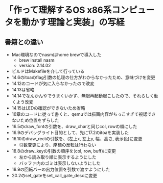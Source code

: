 # 「作って理解するOS x86系コンピュータを動かす理論と実装」の写経

## 書籍との違い

* Mac環境なのでnasmはhome brewで導入した
    * brew install nasm
    * version: 2.14.02
* ビルドはMakefileを介して行っている
* 14.6のitoaのflag引数の処理の仕方がわからなかったため、意味づけを変更
* 14.12のコードが気に入らなかったので改変
* 14.13は省略
* 14.14でなんかんやでうまくいかず、無限再起動起こしたので、それらしく動くよう改変
* 14.15はLEDの確認ができないため省略
* 16章のコードに従って書くと、qemuでは描画内容がちっこすぎて視認できないため位置をずらした
* 16.5のdraw_fontの引数を、draw_charと同じcol, rowの順にした
* 16.9のデバッグライト目的として、先に17.2のitoaを実装した
* 16.10のdraw_rectの引数を、(左上x, 左上y, 幅、高さ, 表示色)に変更
    * 引数変更により、座標の反転は行わない
* 18.8のdraw_keyの引数の順序を(col, row, buff)に変更
    * 左から読み取り順に表示するようにした
    * バッファ内のゴミは表示しないようにした
* 18.9の回転バーの出力位置を引数で渡すようにした
* 20.2のset_gateをset_call_gate_descに変更